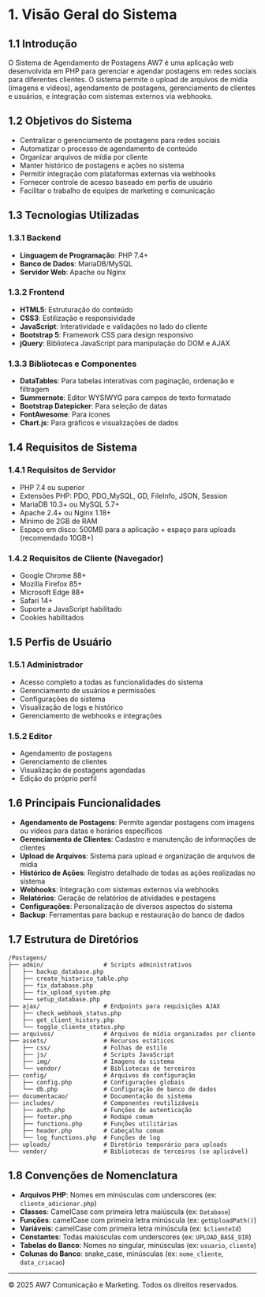 # 1. Visão Geral do Sistema

## 1.1 Introdução

O Sistema de Agendamento de Postagens AW7 é uma aplicação web desenvolvida em PHP para gerenciar e agendar postagens em redes sociais para diferentes clientes. O sistema permite o upload de arquivos de mídia (imagens e vídeos), agendamento de postagens, gerenciamento de clientes e usuários, e integração com sistemas externos via webhooks.

## 1.2 Objetivos do Sistema

- Centralizar o gerenciamento de postagens para redes sociais
- Automatizar o processo de agendamento de conteúdo
- Organizar arquivos de mídia por cliente
- Manter histórico de postagens e ações no sistema
- Permitir integração com plataformas externas via webhooks
- Fornecer controle de acesso baseado em perfis de usuário
- Facilitar o trabalho de equipes de marketing e comunicação

## 1.3 Tecnologias Utilizadas

### 1.3.1 Backend

- **Linguagem de Programação**: PHP 7.4+
- **Banco de Dados**: MariaDB/MySQL
- **Servidor Web**: Apache ou Nginx

### 1.3.2 Frontend

- **HTML5**: Estruturação do conteúdo
- **CSS3**: Estilização e responsividade
- **JavaScript**: Interatividade e validações no lado do cliente
- **Bootstrap 5**: Framework CSS para design responsivo
- **jQuery**: Biblioteca JavaScript para manipulação do DOM e AJAX

### 1.3.3 Bibliotecas e Componentes

- **DataTables**: Para tabelas interativas com paginação, ordenação e filtragem
- **Summernote**: Editor WYSIWYG para campos de texto formatado
- **Bootstrap Datepicker**: Para seleção de datas
- **FontAwesome**: Para ícones
- **Chart.js**: Para gráficos e visualizações de dados

## 1.4 Requisitos de Sistema

### 1.4.1 Requisitos de Servidor

- PHP 7.4 ou superior
- Extensões PHP: PDO, PDO_MySQL, GD, FileInfo, JSON, Session
- MariaDB 10.3+ ou MySQL 5.7+
- Apache 2.4+ ou Nginx 1.18+
- Mínimo de 2GB de RAM
- Espaço em disco: 500MB para a aplicação + espaço para uploads (recomendado 10GB+)

### 1.4.2 Requisitos de Cliente (Navegador)

- Google Chrome 88+
- Mozilla Firefox 85+
- Microsoft Edge 88+
- Safari 14+
- Suporte a JavaScript habilitado
- Cookies habilitados

## 1.5 Perfis de Usuário

### 1.5.1 Administrador

- Acesso completo a todas as funcionalidades do sistema
- Gerenciamento de usuários e permissões
- Configurações do sistema
- Visualização de logs e histórico
- Gerenciamento de webhooks e integrações

### 1.5.2 Editor

- Agendamento de postagens
- Gerenciamento de clientes
- Visualização de postagens agendadas
- Edição do próprio perfil

## 1.6 Principais Funcionalidades

- **Agendamento de Postagens**: Permite agendar postagens com imagens ou vídeos para datas e horários específicos
- **Gerenciamento de Clientes**: Cadastro e manutenção de informações de clientes
- **Upload de Arquivos**: Sistema para upload e organização de arquivos de mídia
- **Histórico de Ações**: Registro detalhado de todas as ações realizadas no sistema
- **Webhooks**: Integração com sistemas externos via webhooks
- **Relatórios**: Geração de relatórios de atividades e postagens
- **Configurações**: Personalização de diversos aspectos do sistema
- **Backup**: Ferramentas para backup e restauração do banco de dados

## 1.7 Estrutura de Diretórios

```
/Postagens/
├── admin/                 # Scripts administrativos
│   ├── backup_database.php
│   ├── create_historico_table.php
│   ├── fix_database.php
│   ├── fix_upload_system.php
│   └── setup_database.php
├── ajax/                  # Endpoints para requisições AJAX
│   ├── check_webhook_status.php
│   ├── get_client_history.php
│   └── toggle_cliente_status.php
├── arquivos/              # Arquivos de mídia organizados por cliente
├── assets/                # Recursos estáticos
│   ├── css/               # Folhas de estilo
│   ├── js/                # Scripts JavaScript
│   ├── img/               # Imagens do sistema
│   └── vendor/            # Bibliotecas de terceiros
├── config/                # Arquivos de configuração
│   ├── config.php         # Configurações globais
│   └── db.php             # Configuração de banco de dados
├── documentacao/          # Documentação do sistema
├── includes/              # Componentes reutilizáveis
│   ├── auth.php           # Funções de autenticação
│   ├── footer.php         # Rodapé comum
│   ├── functions.php      # Funções utilitárias
│   ├── header.php         # Cabeçalho comum
│   └── log_functions.php  # Funções de log
├── uploads/               # Diretório temporário para uploads
└── vendor/                # Bibliotecas de terceiros (se aplicável)
```

## 1.8 Convenções de Nomenclatura

- **Arquivos PHP**: Nomes em minúsculas com underscores (ex: `cliente_adicionar.php`)
- **Classes**: CamelCase com primeira letra maiúscula (ex: `Database`)
- **Funções**: camelCase com primeira letra minúscula (ex: `getUploadPath()`)
- **Variáveis**: camelCase com primeira letra minúscula (ex: `$clienteId`)
- **Constantes**: Todas maiúsculas com underscores (ex: `UPLOAD_BASE_DIR`)
- **Tabelas do Banco**: Nomes no singular, minúsculas (ex: `usuario`, `cliente`)
- **Colunas do Banco**: snake_case, minúsculas (ex: `nome_cliente`, `data_criacao`)

---

© 2025 AW7 Comunicação e Marketing. Todos os direitos reservados.
